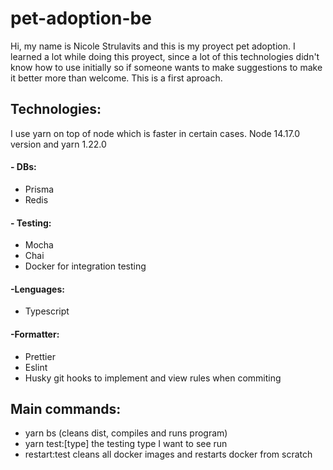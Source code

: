# pet-adoption-be
Hi, my name is Nicole Strulavits and this is my proyect pet adoption. I learned a lot while doing this proyect, since a lot of this technologies didn't know how to use initially so if someone wants to make suggestions to make it better more than welcome. This is a first aproach. 
## Technologies:
I use yarn on top of node which is faster in certain cases. Node 14.17.0 version and yarn 1.22.0
#### - DBs:
* Prisma
* Redis
#### - Testing:
* Mocha
* Chai
* Docker for integration testing
#### -Lenguages:
* Typescript
#### -Formatter:
* Prettier
* Eslint
* Husky git hooks to implement and view rules when commiting  
## Main commands:
* yarn bs (cleans dist, compiles and runs program)
* yarn test:[type] the testing type I want to see run
* restart:test cleans all docker images and restarts docker from scratch 
